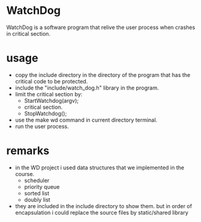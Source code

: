 # WatchDog

WatchDog is a software program that relive the user process when crashes in critical section.

# usage 
- copy the include directory in the directory of the program that has the critical code to be protected.
- include the "include/watch_dog.h" library in the program. 
- limit the critical section by:
     - StartWatchdog(argv);
     - critical section.
     - StopWatchdog();
- use the make wd command in current directory terminal.
- run the user process.

# remarks 
- in the WD project i used data structures that we implemented in the course.
   - scheduler 
   - priority queue
   - sorted list
   - doubly list
- they are included in the include directory to show them. but in order of encapsulation i could replace the source files by static/shared library